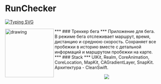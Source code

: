 # RunChecker

<a href="https://git.io/typing-svg"><img src="https://readme-typing-svg.herokuapp.com?font=Fira+Code&pause=1000&color=0B9020&width=435&lines=%D0%A1%D0%BB%D0%B5%D0%B4%D0%B8+%D0%B7%D0%B0+%D0%B8%D1%81%D1%82%D0%BE%D1%80%D0%B8%D0%B5%D0%B9+%D1%81%D0%B2%D0%BE%D0%B8%D1%85+%D0%BF%D1%80%D0%BE%D0%B1%D0%B5%D0%B6%D0%B5%D0%BA!" alt="Typing SVG" /></a>


<img align="left" src="https://ie.wampi.ru/2023/03/19/SNIMOK-EKRANA-2023-03-19-V-17.24.20.png" alt="drawing" style="width:160px;"/> 
***
### Треккер бега
***
Приложение для бега. В режиме бега отслеживает маршрут, время, дистанцию и среднюю скорость. Сохраняет все пробежки в историю вместе с детальной информаций и маршрутом пробежки на карте.
***
### Stack
***
UIKit,
Realm,
CoreAnimation,
CoreLocation,
MapKit,
CAGradientLayer,
SnapKit. 
Архитектура - CleanSwift.
<p align="center">
<img src="https://media.giphy.com/media/v1.Y2lkPTc5MGI3NjExNTgzMDRjZDY0ZTcxNTE1NDdjMTQ2OTNmMzExZmE4YjQyMTRjNjM3OSZjdD1n/q6fxjN1L9BUPvlqGUO/giphy.gif" />
